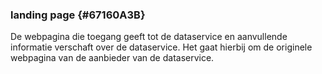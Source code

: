 ### landing page {#67160A3B}
De webpagina die toegang geeft tot de dataservice en aanvullende informatie verschaft over de dataservice. Het gaat hierbij om de originele webpagina van de aanbieder van de dataservice.
